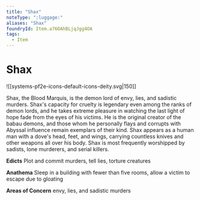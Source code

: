 ```yaml
---
title: "Shax"
noteType: ":luggage:"
aliases: "Shax"
foundryId: Item.a76OAhBLjqJgg4OA
tags:
  - Item
---
```


# Shax
![[systems-pf2e-icons-default-icons-deity.svg|150]]

Shax, the Blood Marquis, is the demon lord of envy, lies, and sadistic murders. Shax's capacity for cruelty is legendary even among the ranks of demon lords, and he takes extreme pleasure in watching the last light of hope fade from the eyes of his victims. He is the original creator of the babau demons, and those whom he personally flays and corrupts with Abyssal influence remain exemplars of their kind. Shax appears as a human man with a dove's head, feet, and wings, carrying countless knives and other weapons all over his body. Shax is most frequently worshipped by sadists, lone murderers, and serial killers.

**Edicts** Plot and commit murders, tell lies, torture creatures

**Anathema** Sleep in a building with fewer than five rooms, allow a victim to escape due to gloating

**Areas of Concern** envy, lies, and sadistic murders
